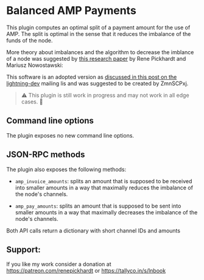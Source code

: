 # Balanced AMP Payments

This plugin computes an optimal split of a payment amount for the use of AMP.
The split is optimal in the sense that it reduces the imbalance of the funds of the node.

More theory about imbalances and the algorithm to decrease the imblance of a node was
suggested by [this research paper](https://arxiv.org/abs/1912.09555) by Rene Pickhardt and Mariusz Nowostawski: 

This software is an adopted version as [discussed in this post on the lightning-dev](https://lists.linuxfoundation.org/pipermail/lightning-dev/2020-January/002418.html) mailing
lis and was suggested to be created by ZmnSCPxj.

> :warning: This plugin is still work in progress and may not work in all edge cases. :construction:

## Command line options

The plugin exposes no new command line options.
   
## JSON-RPC methods

The plugin also exposes the following methods:

 - `amp_invoice_amounts`: splits an amount that is supposed to be received into smaller amounts in a way that maximally reduces the imbalance of the node's channels.

 - `amp_pay_amounts`: splits an amount that is supposed to be sent into smaller amounts in a way that maximally decreases the imbalance of the node's channels.

Both API calls return a dictionary with short channel IDs and amounts
   
## Support: 
If you like my work consider a donation at https://patreon.com/renepickhardt or https://tallyco.in/s/lnbook


[lib]: https://github.com/ElementsProject/lightning/pull/1888
